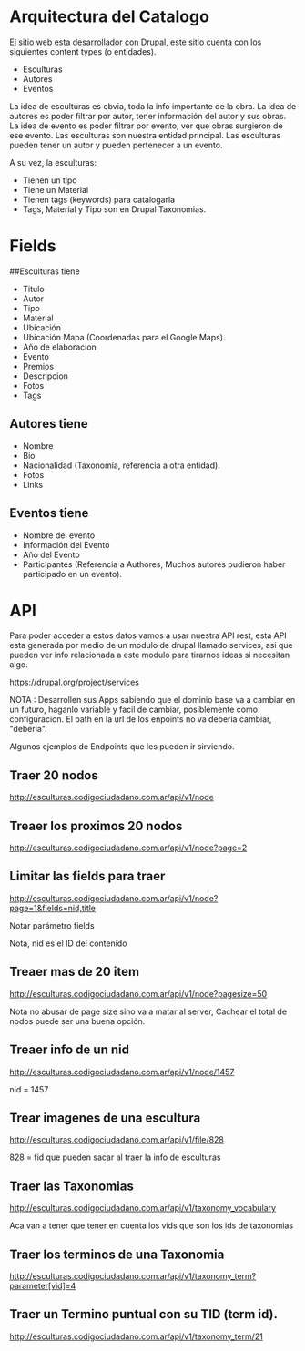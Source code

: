 # Arquitectura del Catalogo

El sitio web esta desarrollador con Drupal, este sitio cuenta con los siguientes content types (o entidades).

 * Esculturas
 * Autores
 * Eventos

La idea de esculturas es obvia, toda la info importante de la obra.
La idea de autores es poder filtrar por autor, tener información del autor y sus obras.
La idea de evento es poder filtrar por evento, ver que obras surgieron de ese evento.
Las esculturas son nuestra entidad principal. 
Las esculturas pueden tener un autor y pueden pertenecer a un evento.

A su vez, la esculturas:

  * Tienen un tipo
  * Tiene un Material
  * Tienen tags (keywords) para catalogarla
  * Tags, Material y Tipo son en Drupal Taxonomias.

# Fields

##Esculturas tiene

* Titulo
* Autor
* Tipo
* Material
* Ubicación
* Ubicación Mapa (Coordenadas para el Google Maps).
* Año de elaboracion
* Evento
* Premios
* Descripcion
* Fotos
* Tags

## Autores tiene

* Nombre
* Bio
* Nacionalidad (Taxonomía, referencia a otra entidad).
* Fotos
* Links

## Eventos tiene

* Nombre del evento
* Información del Evento
* Año del Evento
* Participantes (Referencia a Authores, Muchos autores pudieron haber participado en un evento).

# API

Para poder acceder a estos datos vamos a usar nuestra API rest, esta API esta generada por medio
de un modulo de drupal llamado services, asi que pueden ver info relacionada a este modulo para tirarnos
ideas si necesitan algo.

https://drupal.org/project/services

NOTA : Desarrollen sus Apps sabiendo que el dominio base va a cambiar en un futuro, haganlo variable y facil de cambiar, posiblemente como configuracion. El path en la url de los enpoints no va debería cambiar, "debería".

Algunos ejemplos de Endpoints que les pueden ir sirviendo.

## Traer 20 nodos

http://esculturas.codigociudadano.com.ar/api/v1/node

## Treaer los proximos 20 nodos

http://esculturas.codigociudadano.com.ar/api/v1/node?page=2

## Limitar las fields para traer

http://esculturas.codigociudadano.com.ar/api/v1/node?page=1&fields=nid,title

  Notar parámetro fields
  
  Nota, nid es el ID del contenido

## Treaer mas de 20 item

http://esculturas.codigociudadano.com.ar/api/v1/node?pagesize=50

  Nota no abusar de page size sino va a matar al server, Cachear el total de nodos puede ser una buena opción.
 
## Treaer info de un nid

http://esculturas.codigociudadano.com.ar/api/v1/node/1457

  nid = 1457
  
## Trear imagenes de una escultura

http://esculturas.codigociudadano.com.ar/api/v1/file/828

  828 = fid que pueden sacar al traer la info de esculturas
  
## Traer las Taxonomias

http://esculturas.codigociudadano.com.ar/api/v1/taxonomy_vocabulary

Aca van a tener que tener en cuenta los vids que son los ids de taxonomias

## Traer los terminos de una Taxonomia

 http://esculturas.codigociudadano.com.ar/api/v1/taxonomy_term?parameter[vid]=4
 
## Traer un Termino puntual con su TID (term id).

http://esculturas.codigociudadano.com.ar/api/v1/taxonomy_term/21
